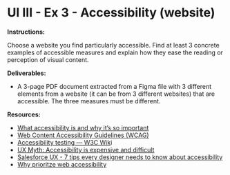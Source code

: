 # UI III - Ex 3 - Accessibility (website)

**Instructions:** 

Choose a website you find particularly accessible. Find at least 3 concrete examples of accessible measures and explain how they ease the reading or perception of visual content.

**Deliverables:** 

- A 3-page PDF document extracted from a Figma file with 3 different elements from a website (it can be from 3 different websites) that are accessible. The three measures must be different.

**Resources:** 

- [What accessibility is and why it’s so important](https://uxdesign.cc/what-accessibility-is-and-why-its-so-important-9c56e033ff26)
- [Web Content Accessibility Guidelines (WCAG)](https://www.w3.org/WAI/standards-guidelines/wcag/)
- [Accessibility testing — W3C Wik](https://www.w3.org/wiki/Accessibility_testing)i
- [UX Myth: Accessibility is expensive and difficult](https://uxmyths.com/post/654091803/myth-5-accessibility-is-expensive-and-difficult)
- [Salesforce UX - 7 tips every designer needs to know about accessibility](https://medium.com/salesforce-ux/7-things-every-designer-needs-to-know-about-accessibility-64f105f0881b)
- [Why prioritze web accessibility](https://blog.hubspot.com/service/why-prioritize-web-accessibility)
